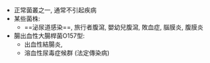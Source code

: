 - 正常菌叢之一, 通常不引起疾病 
- 某些菌株: 
	- ==泌尿道感染==, 旅行者腹瀉, 嬰幼兒腹瀉, 敗血症, 腦膜炎, 腹膜炎 
- 腸出血性大腸桿菌O157型: 
	- 出血性結腸炎, 
	- 溶血性尿毒症候群 (法定傳染病)